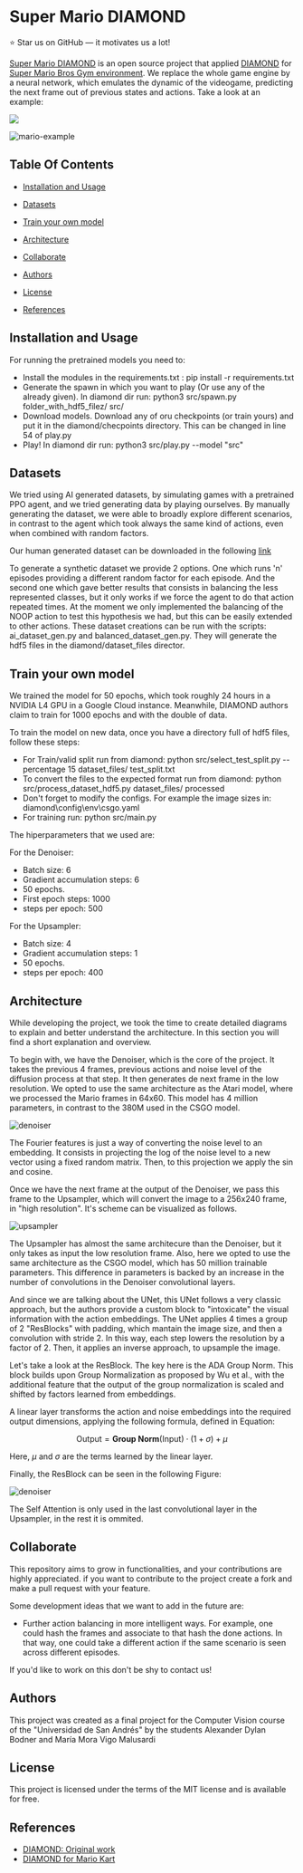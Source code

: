 
# Super Mario DIAMOND

:star: Star us on GitHub — it motivates us a lot!

[ Super Mario DIAMOND](https://github.com/AlexBodner/DIAMOND_SuperMario) is an open source project that applied [DIAMOND](https://github.com/eloialonso/diamond) for [Super Mario Bros Gym environment](https://pypi.org/project/gym-super-mario-bros/). We replace the whole game engine by a neural network, which emulates the dynamic of the videogame, predicting the next frame out of previous states and actions. Take a look at an example:

![](https://github.com/AlexBodner/DIAMOND_SuperMario/blob/main/game.gif)



![mario-example](images/results_example.png)



## Table Of Contents

- [Installation and Usage](#Installation-and-Usage)

- [Datasets](#Datasets)

- [Train your own model](#Train-your-own-model)

- [Architecture](#architecture)

- [Collaborate](#Collaborate)

- [Authors](#Authors)

- [License](#license)
  
- [References](#references)

## Installation and Usage

For running the pretrained models you need to:
- Install the modules in the requirements.txt : pip install -r requirements.txt
- Generate the spawn in which you want to play (Or use any of the already given). In diamond dir run: python3 src/spawn.py folder_with_hdf5_filez/ src/ 
- Download models. Download any of oru checkpoints (or train yours) and put it in the diamond/checpoints directory. This can be changed in line 54 of play.py
- Play! In diamond dir run: python3 src/play.py --model "src"

## Datasets

We tried using AI generated datasets, by simulating games with a pretrained PPO agent, and we tried generating data by playing ourselves. By manually generating the dataset, we were able to broadly explore different scenarios, in contrast to the agent which took always the same kind of actions, even when combined with random factors. 

Our human generated dataset can be downloaded in the following [link](https://drive.google.com/file/d/1e3iiHeJRd64L6WfdF_tFuUqeufu8RMWK/view?usp=sharing)

To generate a synthetic dataset we provide 2 options. One which runs 'n' episodes providing a different random factor for each episode. And the second one which gave better results that consists in balancing the less represented classes,  but it only works if we force the agent to do that action repeated times. At the moment we only implemented the balancing of the NOOP action to test this hypothesis we had, but this can be easily extended to other actions. These dataset creations can be run with the scripts:  ai_dataset_gen.py and balanced_dataset_gen.py. They will generate the hdf5 files in the diamond/dataset_files director.


## Train your own model

We trained the model for 50 epochs, which took roughly 24 hours in a NVIDIA L4 GPU in a Google Cloud instance. Meanwhile, DIAMOND authors claim to train for 1000 epochs and with the double of data.

To train the model on new data, once you have a directory full of hdf5 files, follow these steps:

- For Train/valid split run from diamond: python src/select_test_split.py --percentage 15 dataset_files/ test_split.txt
- To convert the files to the expected format  run from diamond: python src/process_dataset_hdf5.py dataset_files/ processed
- Don't forget to modify the configs. For example the image sizes in: diamond\config\env\csgo.yaml
- For training run: python src/main.py 

The hiperparameters that we used are:

For the Denoiser:
- Batch size: 6
- Gradient accumulation steps: 6
- 50 epochs.
- First epoch steps: 1000
- steps per epoch: 500


For the Upsampler: 

- Batch size: 4
- Gradient accumulation steps: 1
- 50 epochs.
- steps per epoch: 400

## Architecture

While developing the project, we took the time to create detailed diagrams to explain and better understand the architecture. In this section you will find a short explanation and overview.

To begin with, we have the Denoiser, which is the core of the project. It takes the previous 4 frames, previous actions and  noise level of the diffusion process at that step. It then generates de next frame in the low resolution. We opted to use the same architecture as the Atari model, where we processed the Mario frames in 64x60.  This model has 4 million parameters, in contrast to the 380M used in the CSGO model.

![denoiser](images/denoiser.png)

The Fourier features is just a way of converting the noise level to an embedding. It consists in projecting the log of the noise level to a new vector using a fixed random matrix. Then, to this projection we apply the sin and cosine.

Once we have the next frame at the output of the Denoiser, we pass this frame to the Upsampler, which will convert the image to a 256x240 frame, in "high resolution". It's scheme can be visualized as follows.

![upsampler](images/upsampler.png)

The Upsampler has almost the same architecure than the Denoiser, but it only takes as input the low resolution frame. Also, here we opted to use the same architecture as the CSGO model, which has 50 million trainable parameters. This difference in parameters is backed by an increase in the number of convolutions in the Denoiser convolutional layers.

And since we are talking about the UNet, this UNet follows a very classic approach, but the authors provide a custom block to "intoxicate" the visual information with the action embeddings. The UNet applies 4 times a group of 2 "ResBlocks" with padding, which mantain the image size, and then a convolution with stride 2. In this way, each step lowers the resolution by a factor of 2. Then, it applies an inverse approach, to upsample the image. 

Let's take a look at the ResBlock. The key here is the ADA Group Norm. This block builds upon Group Normalization as proposed by Wu et al., with the additional feature that the output of the group normalization is scaled and shifted by factors learned from embeddings. 

A linear layer transforms the action and noise embeddings into the required output dimensions, applying the following formula, defined in Equation:

$$
\text{Output} = \textbf{Group Norm}(\text{Input}) \cdot (1+\sigma) + \mu
$$

Here, $\mu$ and $\sigma$ are the terms learned by the linear layer.

Finally, the ResBlock can be seen in the following Figure:

![denoiser](images/resblock.png)

The Self Attention is only used in the last convolutional layer in the Upsampler, in the rest it is ommited.

## Collaborate

This repository aims to grow in functionalities, and your contributions are highly appreciated. if you want to contribute to the project create a fork and make a pull request with your feature. 

Some development ideas that we want to add in the future are:
- Further action balancing in more intelligent ways. For example, one could hash the frames and associate to that hash the done actions. In that way, one could take a different action if the same scenario is seen across different episodes.

If you'd like to work on this don't be shy to contact us!

## Authors

This project was created as a final project for the Computer Vision course of the "Universidad de San Andrés" by the students Alexander Dylan Bodner and María Mora Vigo Malusardi

## License

This project is licensed under the terms of the MIT license and is available for free.

## References

* [DIAMOND: Original work](https://diamond-wm.github.io/)
* [DIAMOND for Mario Kart](https://github.com/Dere-Wah/AI-MarioKart64)
